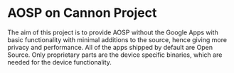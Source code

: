 # AOSP on Cannon Project

The aim of this project is to provide AOSP without the Google Apps with basic functionality with minimal additions to the source, hence giving more privacy and performance. All of the apps shipped by default are Open Source. Only proprietary parts are the device specific binaries, which are needed for the device functionality.
